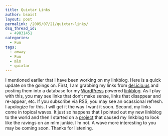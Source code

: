 ```yaml
---
title: Quixtar Links
author: bsoist
layout: post
permalink: /2005/07/21/quixtar-links/
dsq_thread_id:
  - 49831451
categories:
  - Fun
tags:
  - amway
  - Fun
  - mlm
  - quixtar
---
```

I mentioned earlier that I have been working on my linkblog. Here is a quick update on the goings on. First, I am grabbing my links from <a href="http://del.icio.us/bsoist/" rel="tag">del.icio.us</a> and posting them into a database for my [WordPress][1] powered [linkblog][2]. As I play with this, you may see links that don&#8217;t make sense, links that disappear and re-appear, etc. If you subscribe via RSS, you may see an ocassional refresh. I apologize for this. I will get it the way I want it soon. Second, my links come in topical waves. It just so happens that I pointed out my new linkblog to the world and then I started on a [project][3] that caused my linkblog to look like the ravings on an mlm junkie. I&#8217;m not. A wave more interesting to you may be coming soon. Thanks for listening.

 [1]: http://wordpress.org/
 [2]: http://bsoist.geexfiles.com/links/
 [3]: http://worldwidedreamstealers.com/
